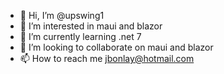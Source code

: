 - 👋 Hi, I’m @upswing1
- 👀 I’m interested in maui and blazor
- 🌱 I’m currently learning .net 7
- 💞️ I’m looking to collaborate on maui and blazor
- 📫 How to reach me jbonlay@hotmail.com

<!---
upswing1/upswing1 is a ✨ special ✨ repository because its `README.md` (this file) appears on your GitHub profile.
You can click the Preview link to take a look at your changes.
--->
